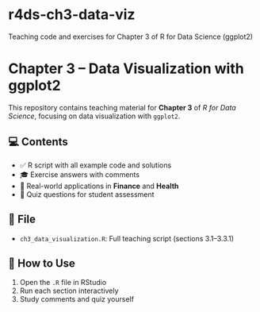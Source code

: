 # r4ds-ch3-data-viz
Teaching code and exercises for Chapter 3 of R for Data Science (ggplot2)
# Chapter 3 – Data Visualization with ggplot2

This repository contains teaching material for **Chapter 3** of *R for Data Science*, focusing on data visualization with `ggplot2`.

## 💻 Contents
- ✅ R script with all example code and solutions
- 🎓 Exercise answers with comments
- 🔬 Real-world applications in **Finance** and **Health**
- 🧠 Quiz questions for student assessment

## 📂 File
- `ch3_data_visualization.R`: Full teaching script (sections 3.1–3.3.1)

## 🧠 How to Use
1. Open the `.R` file in RStudio
2. Run each section interactively
3. Study comments and quiz yourself
